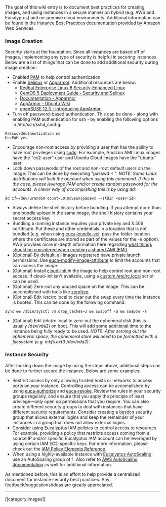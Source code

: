 The goal of this wiki entry is to document best practices for creating images, and using instances in a secure manner on hybrid (e.g. AWS and Eucalyptus) and on-premise cloud environments.  Additional information can be found in the [Instance Best Practices](http://docs.aws.amazon.com/AWSEC2/latest/UserGuide/instance-overview.html) documentation provided by Amazon Web Services. 

### Image Creation

Security starts at the foundation.  Since all instances are based off of images, implementing any type of security is helpful in securing instances.  Below are a list of things that can be done to add additional security during image creation:

* Enabled [PAM](http://www.linux-pam.org/) to help control authentication.
* Enable [Selinux](http://selinuxproject.org/page/Main_Page) or [Apparmor](http://wiki.apparmor.net/index.php/Main_Page).  Additional resources are below:
  * [Redhat Enterprise Linux 6 Security-Enhanced Linux](https://access.redhat.com/site/documentation/en-US/Red_Hat_Enterprise_Linux/6/html/Security-Enhanced_Linux/)
  * [CentOS 5 Deployment Guide - Security and Selinux](http://www.centos.org/docs/5/html/Deployment_Guide-en-US/selg-overview.html)
  * [Documentation - Apparmor](http://wiki.apparmor.net/index.php/Documentation)
  * [AppArmor - Ubuntu Wiki](https://wiki.ubuntu.com/AppArmor)
  * [openSUSE 12.3 - Introducing AppArmor](http://doc.opensuse.org/documentation/html/openSUSE/opensuse-security/cha.apparmor.intro.html)
* Turn off password-based authentication.  This can be done - along with enabling PAM authentication for ssh - by enabling the following options in /etc/ssh/sshd_config:
```
PasswordAuthentication no
UsePAM yes
```
* Encourage non-root access by providing a user that has the ability to have root privileges using [sudo](http://www.sudo.ws/). For example, Amazon AMI Linux images have the "ec2-user" user and Ubuntu Cloud images have the "ubuntu" user.
* Lock down passwords of the root and non-root default users on the image.  This can be done by executing "passwd -l <user-id>".  _NOTE: Some Linux distributions will lock the account when using this command.  If this is the case, please leverage PAM and/or create random password for the accounts.  A clever way of accomplishing this is by using dd:_ 
```
dd if=/dev/urandom count=50|md5sum|passwd --stdin <user-id>
```
* Always delete the shell history before bundling. If you attempt more than one bundle upload in the same image, the shell history contains your secret access key.
* Bundling a running instance requires your private key and X.509 certificate. Put these and other credentials in a location that is not bundled (e.g. when using [euca-bundle-vol](http://www.eucalyptus.com/docs/euca2ools/3.0/euca2ools-guide/euca-bundle-vol.html#euca-bundle-vol), pass the folder location where the certificates are stored as part of the values for the -e option).  AWS provides more in-depth information here regarding [what things should be considered when creating a shared AMI (EMI)](http://docs.aws.amazon.com/AWSEC2/latest/UserGuide/AESDG-chapter-sharingamis.html).
* (Optional) By default, all images registered have private launch permissions.  Use [euca-modify-image-attribute](http://www.eucalyptus.com/docs/euca2ools/3.0/euca2ools-guide/euca-modify-image-attribute.html#euca-modify-image-attribute) to limit the accounts that can access the image.
* (Optional) Install [cloud-init](https://cloudinit.readthedocs.org/en/latest/) in the image to help control root and non-root access. If cloud-init isn't available, using a [custom /etc/rc.local](https://github.com/eucalyptus/Eucalyptus-Scripts/blob/master/rc-ec2user.local) script can be used.
* (Optional) Zero-out any unused space on the image.  This can be accomplished with tools like [zerofree](http://manpages.ubuntu.com/manpages/precise/man8/zerofree.8.html).
* (Optional) Edit /etc/rc.local to clear out the swap every time the instance is booted.  This can be done by the following command: 
```
sync && /sbin/sysctl vm.drop_caches=3 && swapoff -a && swapon -a
```
* (Optional) Edit /etc/rc.local to zero-out the ephemeral disk (this is usually /dev/vda2) on boot. This will add some additional time to the instance being fully ready to be used.  _NOTE: After zeroing out the ephemeral space, the ephemeral store will need to be formatted with a filesystem (e.g. mkfs.ext3 /dev/vda2)_.

### Instance Security

After locking down the image by using the steps above, additional steps can be done to further secure the instance.  Below are some examples:

* Restrict access by only allowing trusted hosts or networks to access ports on your instance. Controlling access can be accomplished by using [euca-authorize](http://www.eucalyptus.com/docs/euca2ools/3.0/euca2ools-guide/euca-authorize.html#euca-authorize) and [euca-revoke](http://www.eucalyptus.com/docs/euca2ools/3.0/euca2ools-guide/euca-revoke.html#euca-revoke).  Review the rules in your security groups regularly, and ensure that you apply the principle of least privilege—only open up permissions that you require. You can also create different security groups to deal with instances that have different security requirements. Consider creating a [bastion](http://www.thefreedictionary.com/bastion) security group that allows external logins and keep the remainder of your instances in a group that does not allow external logins.
* Consider using Eucalyptus IAM policies to control access to resources.  For example, providing a policy that restricts access coming from a source IP and/or specific Eucalyptus IAM account can be leveraged by using certain IAM EC2-specific keys.  For more information, please check out the [IAM Policy Elements Reference](http://docs.aws.amazon.com/IAM/latest/UserGuide/AccessPolicyLanguage_ElementDescriptions.html#AvailableKeys).
* When using a highly-available instance with [Eucalyptus AutoScaling](http://www.eucalyptus.com/docs/eucalyptus/3.3/user-guide/autoscaling_overview.html#autoscaling_overview), use an AutoScaling group of 1.  Also refer to [AWS AutoScaling documentation](http://docs.aws.amazon.com/AutoScaling/latest/DeveloperGuide/WorkingWithASG.html) as well for additional information.

As mentioned before, this is an effort to help provide a centralized document for instance security best practices.  Any feedback/suggestions/ideas are greatly appreciated. 

*****

[[category.images]]